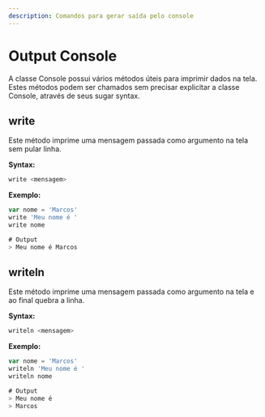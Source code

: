 ```yaml
---
description: Comandos para gerar saída pelo console
---
```


# Output Console

A classe Console possui vários métodos úteis para imprimir dados na tela.\
Estes métodos podem ser chamados sem precisar explicitar a classe Console, através de seus sugar syntax.

## write

Este método imprime uma mensagem passada como argumento na tela sem pular linha.

**Syntax:**

```go
write <mensagem>
```

**Exemplo:**

```go
var nome = 'Marcos'
write 'Meu nome é '
write nome

# Output
> Meu nome é Marcos
```

## writeln

Este método imprime uma mensagem passada como argumento na tela e ao final quebra a linha.

**Syntax:**

```go
writeln <mensagem>
```

**Exemplo:**

```go
var nome = 'Marcos'
writeln 'Meu nome é '
writeln nome

# Output
> Meu nome é 
> Marcos
```
